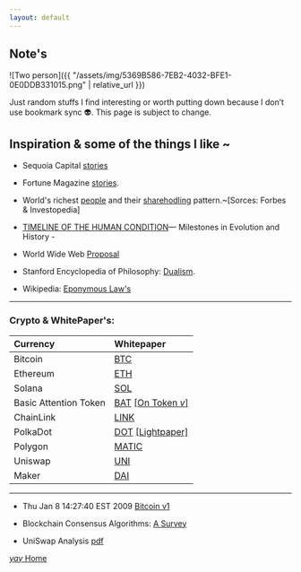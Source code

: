 ```yaml
---
layout: default
---
```


## Note's

![Two person]({{ "/assets/img/5369B586-7EB2-4032-BFE1-0E0DDB331015.png" | relative_url }})

Just random stuffs I find interesting or worth putting down because I don’t use bookmark sync 👽. This page is subject to change.


## Inspiration & some of the things I like ~

*  Sequoia Capital [stories](https://www.sequoiacap.com/india/) 

*  Fortune Magazine [stories](https://linktr.ee/fortuneindia).

*  World's richest [people](https://www.forbes.com/real-time-billionaires/#149c9fe03d78) and their [sharehodling](https://www.investopedia.com/articles/investing/012715/5-richest-people-world.asp) pattern.~[Sorces: Forbes & Investopedia]

*  [TIMELINE OF THE HUMAN CONDITION](https://www.southampton.ac.uk/~cpd/history.html)— Milestones in Evolution and History -

*  World Wide Web [Proposal](https://www.w3.org/Proposal.html)

*  Stanford Encyclopedia of Philosophy: [Dualism](https://plato.stanford.edu/entries/dualism/).

*  Wikipedia: [Eponymous Law's](https://en.m.wikipedia.org/wiki/List_of_eponymous_laws)
 
 * * *
### Crypto & WhitePaper's: 

|            Currency          |                                                                          Whitepaper                                                                                                                    |                                                                                   
|:-----------------------------|:-------------------------------------------------------------------------------------------------------------------------------------------------------------------------------------------------------|
| Bitcoin                      | [BTC](https://bitcoin.org/bitcoin.pdf)                                                                                                                                                                 |                                                                                              
| Ethereum                     | [ETH](https://blockchainlab.com/pdf/Ethereum_white_paper-a_next_generation_smart_contract_and_decentralized_application_platform-vitalik-buterin.pdf)                                                  |                                                                                              
| Solana                       | [SOL](https://solana.com/solana-whitepaper.pdf)                                                                                                                                                        |                                                                                              
| Basic Attention Token        | [BAT](https://basicattentiontoken.org/static-assets/documents/BasicAttentionTokenWhitePaper-4.pdf)                                                                        [[On Token _v_]](https://basicattentiontoken.org/static-assets/documents/token-econ.pdf) |
| ChainLink                    | [LINK](https://research.chain.link/whitepaper-v2.pdf)                                                                                                                                                  |                                                                                              
| PolkaDot                     | [DOT](https://polkadot.network/PolkaDotPaper.pdf)                                                                                                                         [[Lightpaper]](https://polkadot.network/Polkadot-lightpaper.pdf)                              |
| Polygon                      | [MATIC](https://github.com/maticnetwork/whitepaper)                                                                                                                                                    |                                                                                              
| Uniswap                      | [UNI](https://uniswap.org/whitepaper-v3.pdf)                                                                                                                                                           |                                                                                              
| Maker                        | [DAI](https://makerdao.com/whitepaper/White%20Paper%20-The%20Maker%20Protocol_%20MakerDAO%E2%80%99s%20Multi-Collateral%20Dai%20(MCD)%20System-FINAL-%20021720.pdf)                                     |                                                                                              

 * * *

* Thu Jan 8 14:27:40 EST 2009 
  [Bitcoin v1 ](https://www.metzdowd.com/pipermail/cryptography/2009-January/014994.html)

* Blockchain Consensus Algorithms: [A Survey](https://arxiv.org/pdf/2001.07091.pdf)
* UniSwap Analysis [pdf](https://web.stanford.edu/~guillean/papers/uniswap_analysis.pdf)

[ _yay_ Home](https://srterm.github.io/srt/)
